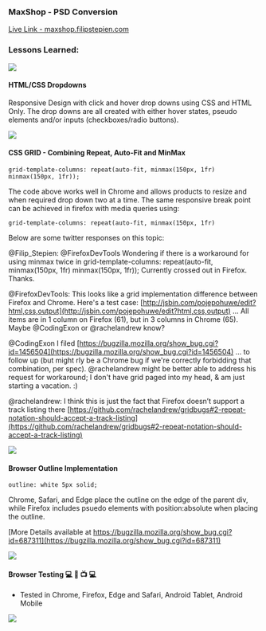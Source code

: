 ### MaxShop - PSD Conversion 

[Live Link - maxshop.filipstepien.com](http://maxshop.filipstepien.com)

### Lessons Learned:


![](http://maxshop.filipstepien.com/readme/maxshop-1.png)



#### HTML/CSS Dropdowns

Responsive Design with click and hover drop downs using CSS and HTML Only. The drop downs are all created with either hover states, pseudo elements and/or inputs (checkboxes/radio buttons).

![](http://maxshop.filipstepien.com/readme/1920.gif)

#### CSS GRID - Combining Repeat, Auto-Fit and MinMax 

`grid-template-columns: repeat(auto-fit, minmax(150px, 1fr) minmax(150px, 1fr));`

The code above works well in Chrome and allows products to resize and when required drop down two at a time. The same responsive break point can be achieved in firefox with media queries using:

`grid-template-columns: repeat(auto-fit, minmax(150px, 1fr)`

Below are some twitter responses on this topic:

@Filip_Stepien: @FirefoxDevTools Wondering if there is a workaround for using minmax twice in grid-template-columns: repeat(auto-fit, minmax(150px, 1fr) minmax(150px, 1fr)); Currently crossed out in Firefox. Thanks.

@FirefoxDevTools: This looks like a grid implementation difference between Firefox and Chrome. Here's a test case: [http://jsbin.com/pojepohuwe/edit?html,css,output](http://jsbin.com/pojepohuwe/edit?html,css,output) … All items are in 1 column on Firefox (61), but in 3 columns in Chrome (65).
Maybe @CodingExon or @rachelandrew know?

@CodingExon I filed [https://bugzilla.mozilla.org/show_bug.cgi?id=1456504](https://bugzilla.mozilla.org/show_bug.cgi?id=1456504) … to follow up (but might rly be a Chrome bug if we're correctly forbidding that combination, per spec). @rachelandrew might be better able to address his request for workaround; I don't have grid paged into my head, & am just starting a vacation. :)

@rachelandrew: I think this is just the fact that Firefox doesn’t support a track listing there [https://github.com/rachelandrew/gridbugs#2-repeat-notation-should-accept-a-track-listing](https://github.com/rachelandrew/gridbugs#2-repeat-notation-should-accept-a-track-listing)

![](http://maxshop.filipstepien.com/readme/maxshop-2.png)

#### Browser Outline Implementation

`outline: white 5px solid;`

Chrome, Safari, and Edge place the outline on the edge of the parent div, while Firefox includes psuedo elements with position:absolute when placing the outline.

[More Details available at https://bugzilla.mozilla.org/show_bug.cgi?id=687311](https://bugzilla.mozilla.org/show_bug.cgi?id=687311)

![](http://maxshop.filipstepien.com/readme/maxshop-3.png)

#### Browser Testing :computer: :iphone: :tv: :computer:

+ Tested in Chrome, Firefox, Edge and Safari, Android Tablet, Android Mobile

![](https://meta.filipstepien.com/maxshop.browsertesting.jpg)




